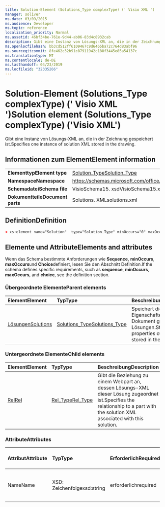 ```yaml
---
title: Solution-Element (Solutions_Type complexType) (' Visio XML ')
manager: soliver
ms.date: 03/09/2015
ms.audience: Developer
ms.topic: reference
localization_priority: Normal
ms.assetid: 46bf34be-761e-9d44-ab06-83d4c8932cab
description: Gibt eine Instanz von Lösungs-XML an, die in der Zeichnung gespeichert ist.
ms.openlocfilehash: bb3cd512ff6109467c9d6465ba72c764d83abf96
ms.sourcegitcommit: 8fe462c32b91c87911942c188f3445e85a54137c
ms.translationtype: MT
ms.contentlocale: de-DE
ms.lasthandoff: 04/23/2019
ms.locfileid: "32335266"
---
```

# <a name="solution-element-solutionstype-complextype-visio-xml"></a><span data-ttu-id="64262-103">Solution-Element (Solutions_Type complexType) (' Visio XML ')</span><span class="sxs-lookup"><span data-stu-id="64262-103">Solution element (Solutions_Type complexType) ('Visio XML')</span></span>

<span data-ttu-id="64262-104">Gibt eine Instanz von Lösungs-XML an, die in der Zeichnung gespeichert ist.</span><span class="sxs-lookup"><span data-stu-id="64262-104">Specifies one instance of solution XML stored in the drawing.</span></span>
  
## <a name="element-information"></a><span data-ttu-id="64262-105">Informationen zum Element</span><span class="sxs-lookup"><span data-stu-id="64262-105">Element information</span></span>

|||
|:-----|:-----|
|<span data-ttu-id="64262-106">**Elementtyp**</span><span class="sxs-lookup"><span data-stu-id="64262-106">**Element type**</span></span> <br/> |[<span data-ttu-id="64262-107">Solution_Type</span><span class="sxs-lookup"><span data-stu-id="64262-107">Solution_Type</span></span>](solution_type-complextypevisio-xml.md) <br/> |
|<span data-ttu-id="64262-108">**Namespace**</span><span class="sxs-lookup"><span data-stu-id="64262-108">**Namespace**</span></span> <br/> |https://schemas.microsoft.com/office/visio/2012/main  <br/> |
|<span data-ttu-id="64262-109">**Schemadatei**</span><span class="sxs-lookup"><span data-stu-id="64262-109">**Schema file**</span></span> <br/> |<span data-ttu-id="64262-110">VisioSchema15. xsd</span><span class="sxs-lookup"><span data-stu-id="64262-110">VisioSchema15.xsd</span></span>  <br/> |
|<span data-ttu-id="64262-111">**Dokumentteile**</span><span class="sxs-lookup"><span data-stu-id="64262-111">**Document parts**</span></span> <br/> |<span data-ttu-id="64262-112">Solutions. XML</span><span class="sxs-lookup"><span data-stu-id="64262-112">solutions.xml</span></span>  <br/> |
   
## <a name="definition"></a><span data-ttu-id="64262-113">Definition</span><span class="sxs-lookup"><span data-stu-id="64262-113">Definition</span></span>

```XML
< xs:element name="Solution"  type="Solution_Type" minOccurs="0" maxOccurs="unbounded" ></xs:element >
```

## <a name="elements-and-attributes"></a><span data-ttu-id="64262-114">Elemente und Attribute</span><span class="sxs-lookup"><span data-stu-id="64262-114">Elements and attributes</span></span>

<span data-ttu-id="64262-115">Wenn das Schema bestimmte Anforderungen wie **Sequence**, **minOccurs**, **maxOccurs**und **Choice**definiert, lesen Sie den Abschnitt Definition.</span><span class="sxs-lookup"><span data-stu-id="64262-115">If the schema defines specific requirements, such as **sequence**, **minOccurs**, **maxOccurs**, and **choice**, see the definition section.</span></span> 
  
### <a name="parent-elements"></a><span data-ttu-id="64262-116">Übergeordnete Elemente</span><span class="sxs-lookup"><span data-stu-id="64262-116">Parent elements</span></span>

|<span data-ttu-id="64262-117">**Element**</span><span class="sxs-lookup"><span data-stu-id="64262-117">**Element**</span></span>|<span data-ttu-id="64262-118">**Typ**</span><span class="sxs-lookup"><span data-stu-id="64262-118">**Type**</span></span>|<span data-ttu-id="64262-119">**Beschreibung**</span><span class="sxs-lookup"><span data-stu-id="64262-119">**Description**</span></span>|
|:-----|:-----|:-----|
|[<span data-ttu-id="64262-120">Lösungen</span><span class="sxs-lookup"><span data-stu-id="64262-120">Solutions</span></span>](solutions-elementvisio-xml.md) <br/> |[<span data-ttu-id="64262-121">Solutions_Type</span><span class="sxs-lookup"><span data-stu-id="64262-121">Solutions_Type</span></span>](solutions_type-complextypevisio-xml.md) <br/> |<span data-ttu-id="64262-122">Speichert die Eigenschaften der im Dokument gespeicherten Lösungen.</span><span class="sxs-lookup"><span data-stu-id="64262-122">Stores the properties of the solutions stored in the document.</span></span>  <br/> |
   
### <a name="child-elements"></a><span data-ttu-id="64262-123">Untergeordnete Elemente</span><span class="sxs-lookup"><span data-stu-id="64262-123">Child elements</span></span>

|<span data-ttu-id="64262-124">**Element**</span><span class="sxs-lookup"><span data-stu-id="64262-124">**Element**</span></span>|<span data-ttu-id="64262-125">**Typ**</span><span class="sxs-lookup"><span data-stu-id="64262-125">**Type**</span></span>|<span data-ttu-id="64262-126">**Beschreibung**</span><span class="sxs-lookup"><span data-stu-id="64262-126">**Description**</span></span>|
|:-----|:-----|:-----|
|[<span data-ttu-id="64262-127">Rel</span><span class="sxs-lookup"><span data-stu-id="64262-127">Rel</span></span>](rel-element-solution_type-complextypevisio-xml.md) <br/> |[<span data-ttu-id="64262-128">Rel_Type</span><span class="sxs-lookup"><span data-stu-id="64262-128">Rel_Type</span></span>](rel_type-complextypevisio-xml.md) <br/> |<span data-ttu-id="64262-129">Gibt die Beziehung zu einem Webpart an, dessen Lösungs-XML dieser Lösung zugeordnet ist.</span><span class="sxs-lookup"><span data-stu-id="64262-129">Specifies the relationship to a part with the solution XML associated with this solution.</span></span>  <br/> |
   
### <a name="attributes"></a><span data-ttu-id="64262-130">Attribute</span><span class="sxs-lookup"><span data-stu-id="64262-130">Attributes</span></span>

|<span data-ttu-id="64262-131">**Attribut**</span><span class="sxs-lookup"><span data-stu-id="64262-131">**Attribute**</span></span>|<span data-ttu-id="64262-132">**Typ**</span><span class="sxs-lookup"><span data-stu-id="64262-132">**Type**</span></span>|<span data-ttu-id="64262-133">**Erforderlich**</span><span class="sxs-lookup"><span data-stu-id="64262-133">**Required**</span></span>|<span data-ttu-id="64262-134">**Beschreibung**</span><span class="sxs-lookup"><span data-stu-id="64262-134">**Description**</span></span>|<span data-ttu-id="64262-135">**Mögliche Werte**</span><span class="sxs-lookup"><span data-stu-id="64262-135">**Possible values**</span></span>|
|:-----|:-----|:-----|:-----|:-----|
|<span data-ttu-id="64262-136">Name</span><span class="sxs-lookup"><span data-stu-id="64262-136">Name</span></span>  <br/> |<span data-ttu-id="64262-137">XSD: Zeichenfolge</span><span class="sxs-lookup"><span data-stu-id="64262-137">xsd:string</span></span>  <br/> |<span data-ttu-id="64262-138">erforderlich</span><span class="sxs-lookup"><span data-stu-id="64262-138">required</span></span>  <br/> |<span data-ttu-id="64262-139">Der Name der Lösung.</span><span class="sxs-lookup"><span data-stu-id="64262-139">The name of the solution.</span></span>  <br/> |<span data-ttu-id="64262-140">Werte des XSD: String-Typs.</span><span class="sxs-lookup"><span data-stu-id="64262-140">Values of the xsd:string type.</span></span>  <br/> |
   

